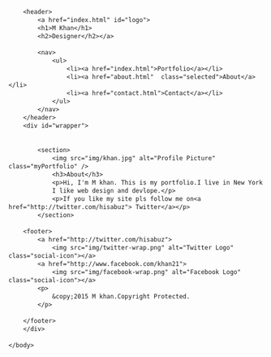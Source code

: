 <!DOCTYPE html>
<html>
    <head>
        <title>M Khan | Designer</title>
        <meta charset="UTF-8">
        <meta name="viewport" content="width=device-width, initial-scale=1.0">
        <link rel="stylesheet" href="css/normalize.css">
        <link href='http://fonts.googleapis.com/css?family=Changa+One|Open+Sans+Condensed:300' rel='stylesheet' type='text/css'>
        <link rel="stylesheet" href="css/main.css">
        <link rel="stylesheet" href="css/responsive.css">
    </head>
    <body>
        
        <header> 
            <a href="index.html" id="logo">
            <h1>M Khan</h1>
            <h2>Designer</h2></a>
            
            <nav>
                <ul>
                    <li><a href="index.html">Portfolio</a></li>
                    <li><a href="about.html"  class="selected">About</a></li>
                    <li><a href="contact.html">Contact</a></li>
                </ul>
            </nav>
        </header>
        <div id="wrapper">
        
            
            <section>
                <img src="img/khan.jpg" alt="Profile Picture" class="myPortfolio" />
                <h3>About</h3>
                <p>Hi, I'm M khan. This is my portfolio.I live in New York
                I like web design and devlope.</p>
                <p>If you like my site pls follow me on<a href="http://twitter.com/hisabuz"> Twitter</a></p>
            </section>
        
        <footer>
            <a href="http://twitter.com/hisabuz">
                <img src="img/twitter-wrap.png" alt="Twitter Logo" class="social-icon"></a>
            <a href="http://www.facebook.com/khan21">
                <img src="img/facebook-wrap.png" alt="Facebook Logo" class="social-icon"></a>
            <p>
                &copy;2015 M khan.Copyright Protected.
            </p>
            
        </footer>
        </div>
        
    </body>
</html>
